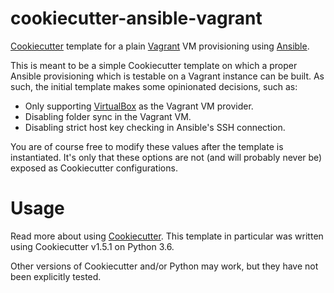 # cookiecutter-ansible-vagrant

[Cookiecutter](https://github.com/audreyr/cookiecutter) template for a plain [Vagrant](https://www.vagrantup.com/) VM
provisioning using [Ansible](https://www.ansible.com/).

This is meant to be a simple Cookiecutter template on which a proper Ansible provisioning which is testable on a Vagrant
instance can be built. As such, the initial template makes some opinionated decisions, such as:

  * Only supporting [VirtualBox](https://www.virtualbox.org/) as the Vagrant VM provider.
  * Disabling folder sync in the Vagrant VM.
  * Disabling strict host key checking in Ansible's SSH connection.

You are of course free to modify these values after the template is instantiated. It's only that these options are not
(and will probably never be) exposed as Cookiecutter configurations.


# Usage

Read more about using [Cookiecutter](https://cookiecutter.readthedocs.io/en/latest/usage.html). This template in
particular was written using Cookiecutter v1.5.1 on Python 3.6.

Other versions of Cookiecutter and/or Python may work, but they have not been explicitly tested.
